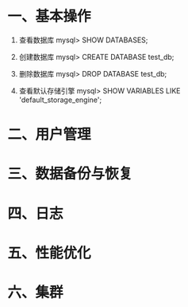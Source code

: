 # 一、基本操作

1. 查看数据库
mysql> SHOW DATABASES;

2. 创建数据库
mysql> CREATE DATABASE test_db;

3. 删除数据库
mysql> DROP DATABASE test_db;

4. 查看默认存储引擎
mysql> SHOW VARIABLES LIKE 'default_storage_engine'; 

# 二、用户管理

# 三、数据备份与恢复

# 四、日志

# 五、性能优化

# 六、集群